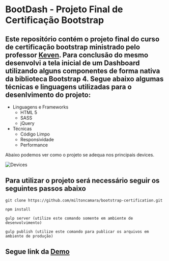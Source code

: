 # BootDash - Projeto Final de Certificação Bootstrap
## Este repositório contém o projeto final do curso de certificação bootstrap ministrado pelo professor [Keven](https://github.com/kevenjesus). Para conclusão do mesmo desenvolvi a tela inicial de um Dashboard utilizando alguns componentes de forma nativa da biblioteca Bootstrap 4. Segue abaixo algumas técnicas e linguagens utilizadas para o desenlvimento do projeto:
* Linguagens e Frameworks
    * HTML 5
    * SASS
    * jQuery
* Técnicas
    * Código Limpo
    * Responsividade
    * Performance

Abaixo podemos ver como o projeto se adequa nos principais devices.

![Devices](https://ibin.co/w800/3MVBHBSXibcS.png)

## Para utilizar o projeto será necessário seguir os seguintes passos abaixo

```
git clone https://github.com/miltoncamara/bootstrap-certification.git
```
```
npm install
```

```
gulp server (utilize este comando somente em ambiente de desenvolvimento)
```
```
gulp publish (utilize este comando para publicar os arquivos em ambiente de produção)
```
## Segue link da [Demo](http://www.mcamara.net/bootstrap-certification/)